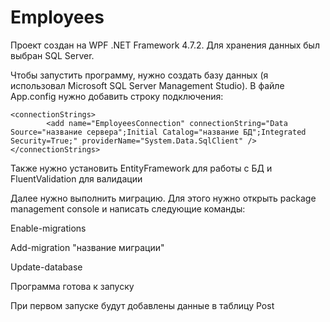 # Employees

Проект создан на WPF .NET Framework 4.7.2. Для хранения данных был выбран SQL Server.

Чтобы запустить программу, нужно создать базу данных (я использовал Microsoft SQL Server Management Studio). 
В файле App.config нужно добавить строку подключения:

```
<connectionStrings>
		<add name="EmployeesConnection" connectionString="Data Source="название сервера";Initial Catalog="название БД";Integrated Security=True;" providerName="System.Data.SqlClient" />
</connectionStrings>
```

Также нужно установить EntityFramework для работы с БД и FluentValidation для валидации

Далее нужно выполнить миграцию. Для этого нужно открыть package management console и написать следующие команды:

Enable-migrations

Add-migration "название миграции"

Update-database

Программа готова к запуску

При первом запуске будут добавлены данные в таблицу Post
